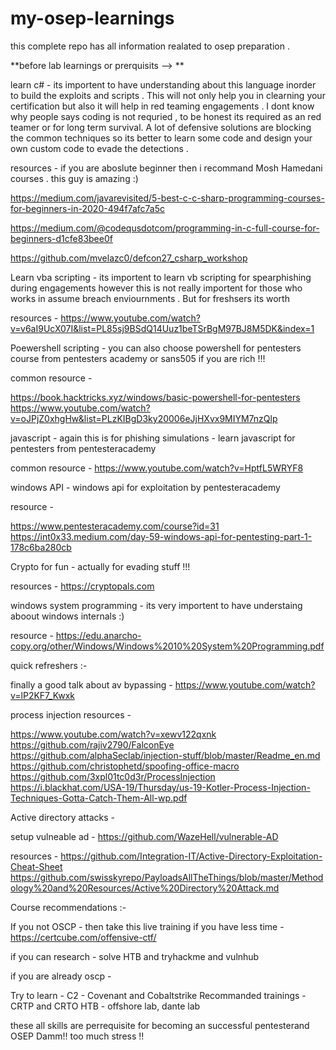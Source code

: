 # my-osep-learnings

 this complete repo has all information realated to osep preparation .


**before lab learnings or prerquisits --> **

learn c#  - its importent to have understanding about this language inorder to build the exploits and scripts . This will not only help you in clearning your certification but also it will help in red teaming engagements . I dont know why people says coding is not requried , to be honest its required as an red teamer or for long term survival. A lot of defensive solutions are blocking the common techniques so its better to learn some code and design your own custom code to evade the detections . 

resources - if you are aboslute beginner then i recommand Mosh Hamedani courses . this guy is amazing :) 

https://medium.com/javarevisited/5-best-c-c-sharp-programming-courses-for-beginners-in-2020-494f7afc7a5c

https://medium.com/@codequsdotcom/programming-in-c-full-course-for-beginners-d1cfe83bee0f

https://github.com/mvelazc0/defcon27_csharp_workshop

Learn vba scripting -  its importent to learn vb scripting for spearphishing during engagements however this is not really importent for those who works in assume breach enviournments . But for freshsers its worth 

resources -  https://www.youtube.com/watch?v=v6aI9UcX07I&list=PL85sj9BSdQ14Uuz1beTSrBgM97BJ8M5DK&index=1

Poewershell scripting - you can also choose powershell for pentesters course from pentesters academy or sans505 if you are rich !!!

common resource -  

https://book.hacktricks.xyz/windows/basic-powershell-for-pentesters 
https://www.youtube.com/watch?v=oJPjZ0xhgHw&list=PLzKIBgD3ky20006eJjHXvx9MIYM7nzQlp

javascript - again this is for phishing simulations -  learn javascript for pentesters from pentesteracademy 

common resource - https://www.youtube.com/watch?v=HptfL5WRYF8

windows API  - windows api for exploitation by pentesteracademy 

resource - 

https://www.pentesteracademy.com/course?id=31
https://int0x33.medium.com/day-59-windows-api-for-pentesting-part-1-178c6ba280cb

Crypto for fun - actually for evading stuff !!!

resources - https://cryptopals.com

windows system programming - its very importent to have understaing aboout windows internals :) 

resource - https://edu.anarcho-copy.org/other/Windows/Windows%2010%20System%20Programming.pdf

quick refreshers :- 

finally a good talk about av bypassing -  https://www.youtube.com/watch?v=lP2KF7_Kwxk

process injection resources - 

https://www.youtube.com/watch?v=xewv122qxnk
https://github.com/rajiv2790/FalconEye
https://github.com/alphaSeclab/injection-stuff/blob/master/Readme_en.md
https://github.com/christophetd/spoofing-office-macro
https://github.com/3xpl01tc0d3r/ProcessInjection
https://i.blackhat.com/USA-19/Thursday/us-19-Kotler-Process-Injection-Techniques-Gotta-Catch-Them-All-wp.pdf

Active directory attacks - 

setup vulneable ad - https://github.com/WazeHell/vulnerable-AD

resources - 
https://github.com/Integration-IT/Active-Directory-Exploitation-Cheat-Sheet
https://github.com/swisskyrepo/PayloadsAllTheThings/blob/master/Methodology%20and%20Resources/Active%20Directory%20Attack.md

Course recommendations :- 

If you not OSCP - then take this live training if you have less time -  https://certcube.com/offensive-ctf/

if you can research -  solve HTB and tryhackme and vulnhub 

if you are already oscp - 

Try to learn -  C2 - Covenant and Cobaltstrike 
Recommanded trainings - CRTP and CRTO
HTB - offshore lab, dante lab 

these all skills are perrequisite for becoming an successful pentesterand OSEP Damm!! too much stress !!
